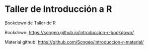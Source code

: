 # Taller de Introducción a R

Bookdown de Taller de R


Bookdown: https://songeo.github.io/introduccion-r-bookdown/

Material github: https://github.com/Songeo/introduccion-r-material/